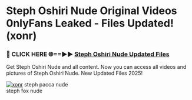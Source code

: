 # Steph Oshiri Nude Original Videos 0nlyFans Leaked - Files Updated! (xonr)

<h3>🔴 CLICK HERE 🌐==►► <a href="https://tinyurl.com/yc6ubb5a" rel="nofollow">Steph Oshiri Nude Updated Files</a></h3>

Get Steph Oshiri Nude and all content. Now you can access all videos and pictures of Steph Oshiri Nude. New Updated Files 2025!

[![xonr](https://i.imgur.com/7eu0CRL.gif)](https://tinyurl.com/yc6ubb5a)
steph pacca nude<br>
steph fox nude